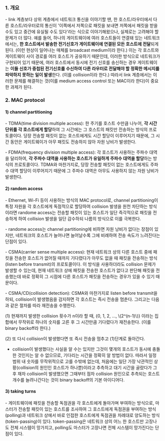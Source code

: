 ### 1. 개요

\- link 계층보다 상위 계층에서 네트워크 통신을 이야기할 땐, 한 호스트/라우터에서 다른 호스트/라우터로의 통신이 '이쪽에서 저쪽으로 패킷을 보내면 저쪽에서 패킷을 받을 수도 있고 중간에 유실될 수도 있다'라는 식으로 이야기해왔으나, 실제로는 고려해야 할 문제가 더 많다. 예를 들어, 하나의 게이트웨이에 여러 호스트들이 연결돼 있는 네트워크에서는, **한 호스트에서 발송한 전기신호가 게이트웨이에 연결된 모든 호스트에 전달**되게 된다. (이런 현상이 일어나는 매체를 broadcast medium이라 한다.) 이는 각 호스트와 게이트웨이 사이 경로를 여러 호스트가 공유하기 때문인데, 이러한 방식으로 네트워크가 구현되어 있기 때문에, 여러 호스트에서 동시에 전기 신호를 송신하는 경우 게이트웨이는 **이들 신호가 중첩된 전기신호를 수신하여 다른 라우터로 전달해야 할 정확한 메시지를 파악하지 못하는 일이 발생**한다. (이를 collision이라 한다.) 따라서 link 계층에서는 이러한 문제를 해결하는 것(이를 medium access control 또는 MAC이라 한다)이 중요한 과제가 된다.


### 2. MAC protocol

#### 1) channel partitioning

\- TDMA(time division multiple access): 한 주기를 호스트 수만큼 나누어, **각 시간단위를 각 호스트에게 할당**하여 그 시간에는 그 호스트의 패킷만 전송하는 방식의 프로토콜이다. 당장 전송할 패킷이 없는 호스트에게도 시간 할당이 이루어지기 때문에, 그 시간 동안은 게이트웨이가 아무 패킷도 전송하지 않아 자원 낭비가 발생한다.

\- FDMA(frequency division multiple access): 각 호스트가 사용하는 주파수 대역을 달리하여, **각 주파수 대역을 사용하는 호스트가 유일하게 주파수 대역을 할당**하는 방식의 프로토콜이다. TDMA와 마찬가지로, 당장 전송할 패킷이 없는 호스트에게도 주파수 대역 할당이 이루어지기 때문에 그 주파수 대역은 아무도 사용하지 않는 자원 낭비가 발생한다.

#### 2) random access

\- Ethernet, Wi-Fi 등이 사용하는 방식의 MAC protocol로, channel partitioning이 특정 자원을 각 호스트에게 독점적으로 할당하여 collision 발생을 원천 차단하는 방식이라면 randome access는 전송할 패킷이 있는 호스트가 일단 즉각적으로 패킷을 전송하게 하여 collision 발생을 일단 감수하되 나름의 방식으로 이를 극복한다.

\- randome access는 channel partitioning에 비하면 자원 낭비가 없다는 장점이 있지만, 네트워크의 호스트가 늘어나면 늘어날수록 그에 비례하여 전송 속도가 느려진다는 단점이 있다.

\- CSMA(carrier sense multiple access): 현재 네트워크 상의 다른 호스트 중에 패킷을 전송한 호스트가 없어질 때까지 기다렸다가 아무도 없을 때 패킷을 전송하는 방식(listen before transmit)의 프로토콜이다. 이 방식을 사용하더라도 collision 문제가 발생할 수 있는데, 현재 네트워크 상에 패킷을 전송한 호스트가 없다고 판단해 패킷을 전송했는데 바로 정확히 그 시점에 다른 호스트가 패킷을 전송하는 경우가 있을 수 있기 때문이다. 

\- CSMA/CD(collision detection): CSMA와 마찬가지로 listen before transmit을 하되, collision이 발생했음을 감지하면 각 호스트는 즉시 전송을 멈춘다. 그리고는 다음과 같은 절차를 따라 재전송을 수행한다.

(1) 현재까지 발생한 collision 횟수가 n이라 할 때, {0, 1, 2, ..., \\(2^(n-1)\\)} 이라는 집합에서 무작위로 하나의 숫자를 고른 후 그 시간만큼 기다렸다가 재전송한다. (이를 binary backoff라 한다.)

(2) 또 다시 collision이 발생했다면 또 즉시 전송을 멈추고 (1)단계로 돌아간다.

- collision이 발생했다는 사실을 알 수는 있지만 그것이 몇개의 호스트가 동시에 충돌한 것인지는 알 수 없으므로, 기다리는 시간을 정확히 알 방법이 없다. 따라서 일정 범위 내 숫자를 무작위적으로 고를 수밖에 없는데, 처음에는 일단 가장 낙관적인 상황(collision의 원인인 호스트가 하나뿐)이라고 추측하고 대기 시간을 골랐다가 그 후 재차 collision이 발생했으면 그때부터 점차 collision 원인으로 추측되는 호스트 개수를 늘려나간다는 것이 binary backoff의 기본 아이디어다.


#### 3) taking turns

\- 게이트웨이에 패킷을 전송할 독점권을 각 호스트에게 돌아가며 부여하는 방식으로, 마스터가 전송할 패킷이 있는 호스트를 조사하여 그 호스트에게 독점권을 부여하는 방식(polling)과 네트워크 상에서 바로 인접한 호스트에게 독점권을 차례대로 양도하는 방식(token-passing)이 있다. token-passing은 네트워크 상의 어느 한 호스트만 고장나도 전체 시스템이 망가지고, polling도 마스터가 고장나면 전체 시스템이 망가진다는 단점이 있다.